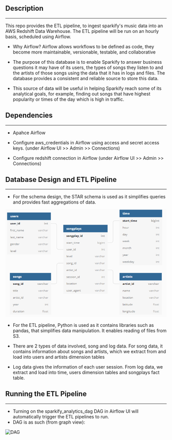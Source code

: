 ## Description
---
This repo provides the ETL pipeline, to ingest sparkify's music data into an AWS Redshift Data Warehouse. The ETL pipeline will be run on an hourly basis, scheduled using Airflow.

* Why Airflow? Airflow allows workflows to be defined as code, they become more maintainable, versionable, testable, and collaborative

* The purpose of this database is to enable Sparkify to answer business questions it may have of its users, the types of songs they listen to and the artists of those songs using the data that it has in logs and files. The database provides a consistent and reliable source to store this data.

* This source of data will be useful in helping Sparkify reach some of its analytical goals, for example, finding out songs that have highest popularity or times of the day which is high in traffic.

## Dependencies
---
* Apahce Airflow

* Configure aws_credentials in Airflow using access and secret access keys. (under Airflow UI >> Admin >> Connections)

* Configure redshift connection in Airflow (under Airflow UI >> Admin >> Connections)

## Database Design and ETL Pipeline
---
* For the schema design, the STAR schema is used as it simplifies queries and provides fast aggregations of data.

![Schema](images/schema.PNG)

* For the ETL pipeline, Python is used as it contains libraries such as pandas, that simplifies data manipulation. It enables reading of files from S3.

* There are 2 types of data involved, song and log data. For song data, it contains information about songs and artists, which we extract from and load into users and artists dimension tables

* Log data gives the information of each user session. From log data, we extract and load into time, users dimension tables and songplays fact table.

## Running the ETL Pipeline
---
* Turning on the sparkify_analytics_dag DAG in Airflow UI will automatically trigger the ETL pipelines to run.
* DAG is as such (from graph view):

![DAG](images/dag.PNG)
